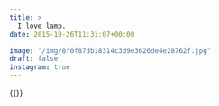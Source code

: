 ```yaml
---
title: >
  I love lamp.
date: 2015-10-26T11:31:07+00:00

image: "/img/8f0f87db18314c3d9e3626de4e28762f.jpg"
draft: false
instagram: true
---
```


{{<photo src="/img/8f0f87db18314c3d9e3626de4e28762f.jpg">}}
